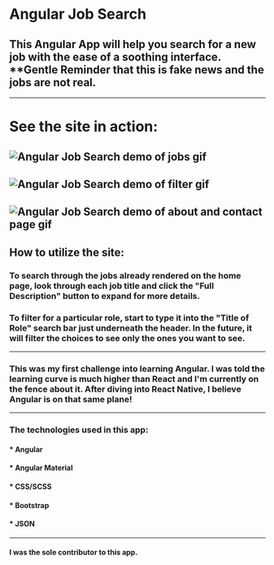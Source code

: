 # Angular Job Search

## This Angular App will help you search for a new job with the ease of a soothing interface. **Gentle Reminder that this is fake news and the jobs are not real.
-----------------------------------------------------------------------------

# See the site in action:

![Angular Job Search demo of jobs gif](./src/assets/images/jibe-angular-challenge-demo1.gif)
----------------------------------------------------------------------------------------
![Angular Job Search demo of filter gif](./src/assets/images/jibe-angular-challenge-demo2.gif)
----------------------------------------------------------------------------------------
![Angular Job Search demo of about and contact page gif](./src/assets/images/jibe-angular-challenge-demo3.gif)
----------------------------------------------------------------------------------------
## How to utilize the site:

### To search through the jobs already rendered on the home page, look through each job title and click the "Full Description" button to expand for more details. 

### To filter for a particular role, start to type it into the "Title of Role" search bar just underneath the header. In the future, it will filter the choices to see only the ones you want to see.
----------------------------------------------------------------------------------------
### This was my first challenge into learning Angular. I was told the learning curve is much higher than React and I'm currently on the fence about it. After diving into React Native, I believe Angular is on that same plane! 
 
----------------------------------------------------------------------------------------
### The technologies used in this app:
#### * Angular
#### * Angular Material
#### * CSS/SCSS
#### * Bootstrap
#### * JSON

----------------------------------------------------------------------------------------
#### I was the sole contributor to this app.

